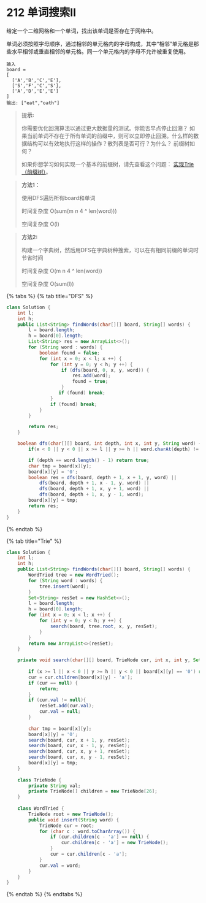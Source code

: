# 212 单词搜索II

给定一个二维网格和一个单词，找出该单词是否存在于网格中。

单词必须按照字母顺序，通过相邻的单元格内的字母构成，其中“相邻”单元格是那些水平相邻或垂直相邻的单元格。同一个单元格内的字母不允许被重复使用。

```text
输入
board =
[
  ['A','B','C','E'],
  ['S','F','C','S'],
  ['A','D','E','E']
]
输出: ["eat","oath"]
```

> 提**示:**
>
> 你需要优化回溯算法以通过更大数据量的测试。你能否早点停止回溯？ 如果当前单词不存在于所有单词的前缀中，则可以立即停止回溯。什么样的数据结构可以有效地执行这样的操作？散列表是否可行？为什么？ 前缀树如何？
>
> 如果你想学习如何实现一个基本的前缀树，请先查看这个问题： [实现Trie（前缀树）](https://leetcode-cn.com/problems/implement-trie-prefix-tree/description/)。

> **方法1：**
>
> 使用DFS遍历所有board和单词
>
> 时间复杂度 O\(sum\(m  _n_  4 ^ len\(word\)\)\)
>
> 空间复杂度 O\(l\)



> **方法2:**
>
> 构建一个字典树，然后用DFS在字典树种搜索，可以在有相同前缀的单词时节省时间
>
> 时间复杂度 O\(m n 4 ^ len\(word\)\) 
>
> 空间复杂度 O\(sum\(l\)\)

{% tabs %}
{% tab title="DFS" %}
```java
class Solution {
    int l;
    int h;
    public List<String> findWords(char[][] board, String[] words) {
        l = board.length;
        h = board[0].length;
        List<String> res = new ArrayList<>();
        for (String word : words) {
            boolean found = false;
            for (int x = 0; x < l; x ++) {
                for (int y = 0; y < h; y ++) {
                    if (dfs(board, 0, x, y, word)) {
                        res.add(word);
                        found = true;
                    }
                   if (found) break;
                }
                if (found) break;
            }
        }

        return res;
    }

    boolean dfs(char[][] board, int depth, int x, int y, String word) {
        if(x < 0 || y < 0 || x >= l || y >= h || word.charAt(depth) != board[x][y]) return false;

        if (depth == word.length() - 1) return true;
        char tmp = board[x][y];
        board[x][y] = '0';
        boolean res = dfs(board, depth + 1, x + 1, y, word) ||
            dfs(board, depth + 1, x - 1, y, word) ||
            dfs(board, depth + 1, x, y + 1, word) ||
            dfs(board, depth + 1, x, y - 1, word);
        board[x][y] = tmp;
        return res;
    }
}
```
{% endtab %}

{% tab title="Trie" %}
```java
class Solution {
    int l;
    int h;
    public List<String> findWords(char[][] board, String[] words) {
        WordTried tree = new WordTried();
        for (String word : words) {
            tree.insert(word);
        }
        Set<String> resSet = new HashSet<>();
        l = board.length;
        h = board[0].length;
        for (int x = 0; x < l; x ++) {
            for (int y = 0; y < h; y ++) {
                search(board, tree.root, x, y, resSet);
            }
        }
        return new ArrayList<>(resSet);
    }

    private void search(char[][] board, TrieNode cur, int x, int y, Set<String> resSet) {
     
        if (x >= l || x < 0 || y >= h || y < 0 || board[x][y] == '0') return;
        cur = cur.children[board[x][y] - 'a'];
        if (cur == null) {
            return;
        }
        if (cur.val != null){
            resSet.add(cur.val);
            cur.val = null;
        }
   
        char tmp = board[x][y];
        board[x][y] = '0';
        search(board, cur, x + 1, y, resSet);
        search(board, cur, x - 1, y, resSet);
        search(board, cur, x, y + 1, resSet);
        search(board, cur, x, y - 1, resSet);
        board[x][y] = tmp;
    }
    
    class TrieNode {
        private String val;
        private TrieNode[] children = new TrieNode[26];
    }
    
    class WordTried {
        TrieNode root = new TrieNode();
        public void insert(String word) {
            TrieNode cur = root;
            for (char c : word.toCharArray()) {
                if (cur.children[c - 'a'] == null) {
                    cur.children[c - 'a'] = new TrieNode();
                }
                cur = cur.children[c - 'a'];
            }
            cur.val = word;
        }
    }
}
```
{% endtab %}
{% endtabs %}



